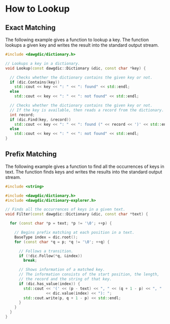 <!-- #summary Examples to lookup keys in a dictionary. -->

# How to Lookup

## Exact Matching

The following example gives a function to lookup a key.
The function lookups a given key and writes the result into the standard output stream.

```cpp
#include <dawgdic/dictionary.h>

// Lookups a key in a dictionary.
void Lookup(const dawgdic::Dictionary &dic, const char *key) {

  // Checks whether the dictionary contains the given key or not.
  if (dic.Contains(key))
    std::cout << key << ": " << ": found" << std::endl;
  else
    std::cout << key << ": " << ": not found" << std::endl;

  // Checks whether the dictionary contains the given key or not.
  // If the key is available, then reads a record from the dictionary.
  int record;
  if (dic.Find(key, &record))
    std::cout << key << ": " << ": found (" << record << ')' << std::endl;
  else
    std::cout << key << ": " << ": not found" << std::endl;
}
```

## Prefix Matching

The following example gives a function to find all the occurrences of keys in text. The function finds keys and writes the results into the standard output stream.

```cpp
#include <string>

#include <dawgdic/dictionary.h>
#include <dawgdic/dictionary-explorer.h>

// Finds all the occurrences of keys in a given text.
void Filter(const dawgdic::Dictionary &dic, const char *text) {

  for (const char *p = text; *p != '\0'; ++p) {

    // Begins prefix matching at each position in a text.
    BaseType index = dic.root();
    for (const char *q = p; *q != '\0'; ++q) {

      // Follows a transition.
      if (!dic.Follow(*q, &index))
        break;

      // Shows information of a matched key.
      // The information consists of the start position, the length,
      // the record and the string of that key.
      if (dic.has_value(index)) {
        std::cout << '(' << (p - text) << ", " << (q + 1 - p) << ", "
                  << dic.value(index) << "): ";
        std::cout.write(p, q + 1 - p) << std::endl;
      }
    }
  }
}
```
